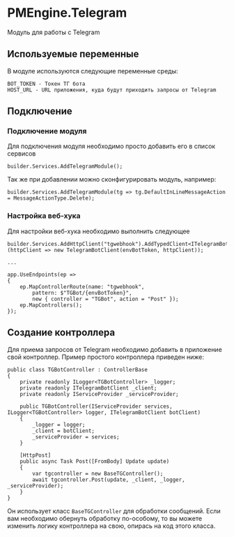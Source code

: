 # PMEngine.Telegram
Модуль для работы с Telegram

## Используемые переменные

В модуле используются следующие переменные среды:
```
BOT_TOKEN - Токен ТГ бота
HOST_URL - URL приложения, куда будут приходить запросы от Telegram
```

## Подключение

### Подключение модуля

Для подключения модуля необходимо просто добавить его в список сервисов

```
builder.Services.AddTelegramModule();
```

Так же при добавлении можно сконфигурировать модуль, например:

```
builder.Services.AddTelegramModule(tg => tg.DefaultInLineMessageAction = MessageActionType.Delete);
```


### Настройка веб-хука

Для настройки веб-хука необходимо выполнить следующее

```
builder.Services.AddHttpClient("tgwebhook").AddTypedClient<ITelegramBotClient>(httpClient => new TelegramBotClient(envBotToken, httpClient));

...

app.UseEndpoints(ep =>
{
    ep.MapControllerRoute(name: "tgwebhook",
        pattern: $"TGBot/{envBotToken}",
        new { controller = "TGBot", action = "Post" });
    ep.MapControllers();
});
```

## Создание контроллера

Для приема запросов от Telegram необходимо добавить в приложение свой контроллер. Пример простого контроллера приведен ниже:

```
public class TGBotController : ControllerBase
{
    private readonly ILogger<TGBotController> _logger;
    private readonly ITelegramBotClient _client;
    private readonly IServiceProvider _serviceProvider;
	
	public TGBotController(IServiceProvider services, ILogger<TGBotController> logger, ITelegramBotClient botClient)
	{
		_logger = logger;
		_client = botClient;
		_serviceProvider = services;
	}
	
	[HttpPost]
	public async Task Post([FromBody] Update update)
	{
		var tgcontroller = new BaseTGController();
		await tgcontroller.Post(update, _client, _logger, _serviceProvider);
	}
}
```

Он использует класс ``BaseTGController`` для обработки сообщений. Если вам необходимо обернуть обработку по-особому, то вы можете изменить логику контроллера на свою, опирась на код этого класса.